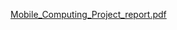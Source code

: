 [Mobile_Computing_Project_report.pdf](https://github.com/user-attachments/files/20226901/Mobile_Computing_Project_report.pdf)
